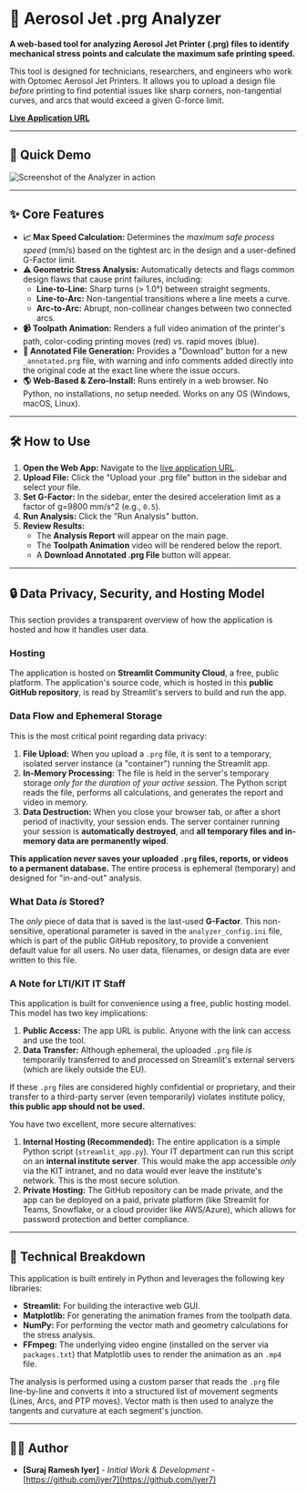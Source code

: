 # 🚀 Aerosol Jet .prg Analyzer

**A web-based tool for analyzing Aerosol Jet Printer (.prg) files to identify mechanical stress points and calculate the maximum safe printing speed.**

This tool is designed for technicians, researchers, and engineers who work with Optomec Aerosol Jet Printers. It allows you to upload a design file *before* printing to find potential issues like sharp corners, non-tangential curves, and arcs that would exceed a given G-force limit.

**[Live Application URL](https://prg-web-analyzer-vw43e8ieuq532g6xqfd44t.streamlit.app/)**

---

## 📸 Quick Demo

![Screenshot of the Analyzer in action](https://i.imgur.com/JnmREBB.jpeg)

---

## ✨ Core Features

* **📈 Max Speed Calculation:** Determines the *maximum safe process speed* (mm/s) based on the tightest arc in the design and a user-defined G-Factor limit.
* **⚠️ Geometric Stress Analysis:** Automatically detects and flags common design flaws that cause print failures, including:
    * **Line-to-Line:** Sharp turns (> 1.0°) between straight segments.
    * **Line-to-Arc:** Non-tangential transitions where a line meets a curve.
    * **Arc-to-Arc:** Abrupt, non-collinear changes between two connected arcs.
* **📹 Toolpath Animation:** Renders a full video animation of the printer's path, color-coding printing moves (red) vs. rapid moves (blue).
* **📝 Annotated File Generation:** Provides a "Download" button for a new `_annotated.prg` file, with warning and info comments added directly into the original code at the exact line where the issue occurs.
* **🌎 Web-Based & Zero-Install:** Runs entirely in a web browser. No Python, no installations, no setup needed. Works on any OS (Windows, macOS, Linux).

---

## 🛠️ How to Use

1.  **Open the Web App:** Navigate to the [live application URL](https://prg-web-analyzer-vw43e8ieuq532g6xqfd44t.streamlit.app/).
2.  **Upload File:** Click the "Upload your .prg file" button in the sidebar and select your file.
3.  **Set G-Factor:** In the sidebar, enter the desired acceleration limit as a factor of g=9800 mm/s^2 (e.g., `0.5`).
4.  **Run Analysis:** Click the "Run Analysis" button.
5.  **Review Results:**
    * The **Analysis Report** will appear on the main page.
    * The **Toolpath Animation** video will be rendered below the report.
    * A **Download Annotated .prg File** button will appear.

---

## 🔒 Data Privacy, Security, and Hosting Model

This section provides a transparent overview of how the application is hosted and how it handles user data.

### Hosting
The application is hosted on **Streamlit Community Cloud**, a free, public platform. The application's source code, which is hosted in this **public GitHub repository**, is read by Streamlit's servers to build and run the app.

### Data Flow and Ephemeral Storage
This is the most critical point regarding data privacy:

1.  **File Upload:** When you upload a `.prg` file, it is sent to a temporary, isolated server instance (a "container") running the Streamlit app.
2.  **In-Memory Processing:** The file is held in the server's temporary storage *only for the duration of your active session*. The Python script reads the file, performs all calculations, and generates the report and video in memory.
3.  **Data Destruction:** When you close your browser tab, or after a short period of inactivity, your session ends. The server container running your session is **automatically destroyed**, and **all temporary files and in-memory data are permanently wiped**.

**This application *never* saves your uploaded `.prg` files, reports, or videos to a permanent database.** The entire process is ephemeral (temporary) and designed for "in-and-out" analysis.

### What Data *is* Stored?
The *only* piece of data that is saved is the last-used **G-Factor**. This non-sensitive, operational parameter is saved in the `analyzer_config.ini` file, which is part of the public GitHub repository, to provide a convenient default value for all users. No user data, filenames, or design data are ever written to this file.

### A Note for LTI/KIT IT Staff
This application is built for convenience using a free, public hosting model. This model has two key implications:
1.  **Public Access:** The app URL is public. Anyone with the link can access and use the tool.
2.  **Data Transfer:** Although ephemeral, the uploaded `.prg` file *is* temporarily transferred to and processed on Streamlit's external servers (which are likely outside the EU).

If these `.prg` files are considered highly confidential or proprietary, and their transfer to a third-party server (even temporarily) violates institute policy, **this public app should not be used.**

You have two excellent, more secure alternatives:

1.  **Internal Hosting (Recommended):** The entire application is a simple Python script (`streamlit_app.py`). Your IT department can run this script on an **internal institute server**. This would make the app accessible *only* via the KIT intranet, and no data would ever leave the institute's network. This is the most secure solution.
2.  **Private Hosting:** The GitHub repository can be made private, and the app can be deployed on a paid, private platform (like Streamlit for Teams, Snowflake, or a cloud provider like AWS/Azure), which allows for password protection and better compliance.

---

## 🤖 Technical Breakdown

This application is built entirely in Python and leverages the following key libraries:

* **Streamlit:** For building the interactive web GUI.
* **Matplotlib:** For generating the animation frames from the toolpath data.
* **NumPy:** For performing the vector math and geometry calculations for the stress analysis.
* **FFmpeg:** The underlying video engine (installed on the server via `packages.txt`) that Matplotlib uses to render the animation as an `.mp4` file.

The analysis is performed using a custom parser that reads the `.prg` file line-by-line and converts it into a structured list of movement segments (Lines, Arcs, and PTP moves). Vector math is then used to analyze the tangents and curvature at each segment's junction.

---

## 🧑‍💻 Author

* **[Suraj Ramesh Iyer]** - *Initial Work & Development* - [https://github.com/iyer7](https://github.com/iyer7)
